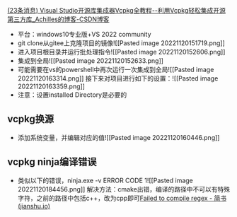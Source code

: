 [(23条消息) Visual Studio开源库集成器Vcpkg全教程--利用Vcpkg轻松集成开源第三方库_Achilles的博客-CSDN博客](https://blog.csdn.net/cjmqas/article/details/79282847)
- 平台：windows10专业版+VS 2022 community
- git clone从gitee上克隆项目的镜像![[Pasted image 20221120151719.png]]
- 进入项目根目录并运行批处理指令![[Pasted image 20221120152606.png]]
- 集成到全局![[Pasted image 20221120152633.png]]
- 可能需要在vs的powershell中再次运行一次集成到全局![[Pasted image 20221120163314.png]]
接下来对项目进行如下的设置：![[Pasted image 20221120163359.png]]
- 注意：设置installed Directory是必要的
## vcpkg换源
- 添加系统变量，并编辑对应的值![[Pasted image 20221120160446.png]]
## vcpkg ninja编译错误
- 类似以下的错误，ninja.exe -v ERROR CODE 1![[Pasted image 20221120184456.png]]
解决方法：cmake出错，编译的路径中不可以有特殊字符，之前的路径中包括c++，改为cpp即可[Failed to compile regex - 简书 (jianshu.io)](http://events.jianshu.io/p/73dd7ee26047)
